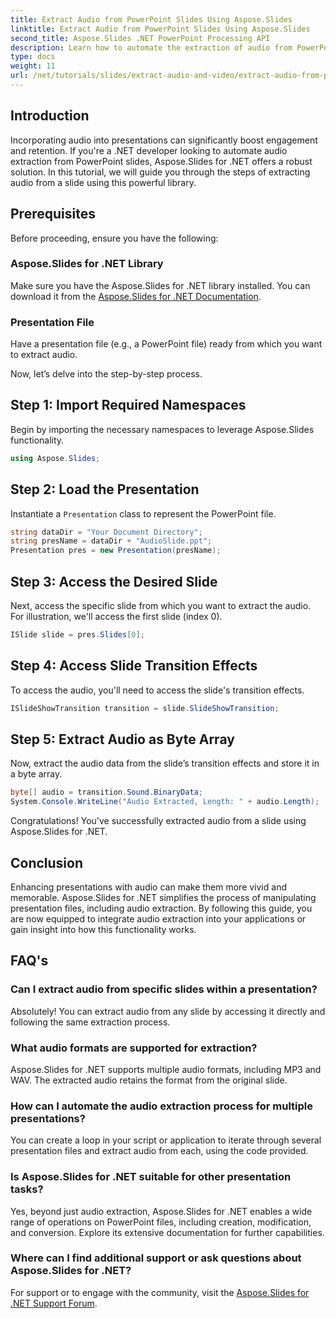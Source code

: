 ```yaml
---
title: Extract Audio from PowerPoint Slides Using Aspose.Slides
linktitle: Extract Audio from PowerPoint Slides Using Aspose.Slides
second_title: Aspose.Slides .NET PowerPoint Processing API
description: Learn how to automate the extraction of audio from PowerPoint presentations using Aspose.Slides for .NET. This step-by-step tutorial guides developers through the process of accessing.
type: docs
weight: 11
url: /net/tutorials/slides/extract-audio-and-video/extract-audio-from-powerpoint/
---
```

## Introduction

Incorporating audio into presentations can significantly boost engagement and retention. If you're a .NET developer looking to automate audio extraction from PowerPoint slides, Aspose.Slides for .NET offers a robust solution. In this tutorial, we will guide you through the steps of extracting audio from a slide using this powerful library.

## Prerequisites

Before proceeding, ensure you have the following:

### Aspose.Slides for .NET Library
Make sure you have the Aspose.Slides for .NET library installed. You can download it from the [Aspose.Slides for .NET Documentation](https://reference.aspose.com/slides/net/).

### Presentation File
Have a presentation file (e.g., a PowerPoint file) ready from which you want to extract audio.

Now, let’s delve into the step-by-step process.

## Step 1: Import Required Namespaces

Begin by importing the necessary namespaces to leverage Aspose.Slides functionality.

```csharp
using Aspose.Slides;
```

## Step 2: Load the Presentation

Instantiate a `Presentation` class to represent the PowerPoint file.

```csharp
string dataDir = "Your Document Directory";
string presName = dataDir + "AudioSlide.ppt";
Presentation pres = new Presentation(presName);
```

## Step 3: Access the Desired Slide

Next, access the specific slide from which you want to extract the audio. For illustration, we'll access the first slide (index 0).

```csharp
ISlide slide = pres.Slides[0];
```

## Step 4: Access Slide Transition Effects

To access the audio, you'll need to access the slide's transition effects.

```csharp
ISlideShowTransition transition = slide.SlideShowTransition;
```

## Step 5: Extract Audio as Byte Array

Now, extract the audio data from the slide’s transition effects and store it in a byte array.

```csharp
byte[] audio = transition.Sound.BinaryData;
System.Console.WriteLine("Audio Extracted, Length: " + audio.Length);
```

Congratulations! You've successfully extracted audio from a slide using Aspose.Slides for .NET.

## Conclusion

Enhancing presentations with audio can make them more vivid and memorable. Aspose.Slides for .NET simplifies the process of manipulating presentation files, including audio extraction. By following this guide, you are now equipped to integrate audio extraction into your applications or gain insight into how this functionality works.

## FAQ's

### Can I extract audio from specific slides within a presentation?
Absolutely! You can extract audio from any slide by accessing it directly and following the same extraction process.

### What audio formats are supported for extraction?
Aspose.Slides for .NET supports multiple audio formats, including MP3 and WAV. The extracted audio retains the format from the original slide.

### How can I automate the audio extraction process for multiple presentations?
You can create a loop in your script or application to iterate through several presentation files and extract audio from each, using the code provided.

### Is Aspose.Slides for .NET suitable for other presentation tasks?
Yes, beyond just audio extraction, Aspose.Slides for .NET enables a wide range of operations on PowerPoint files, including creation, modification, and conversion. Explore its extensive documentation for further capabilities.

### Where can I find additional support or ask questions about Aspose.Slides for .NET?
For support or to engage with the community, visit the [Aspose.Slides for .NET Support Forum](https://forum.aspose.com/).